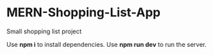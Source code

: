 # MERN-Shopping-List-App
Small shopping list project

Use <b>npm i</b> to install dependencies. Use <b>npm run dev</b> to run the server.
